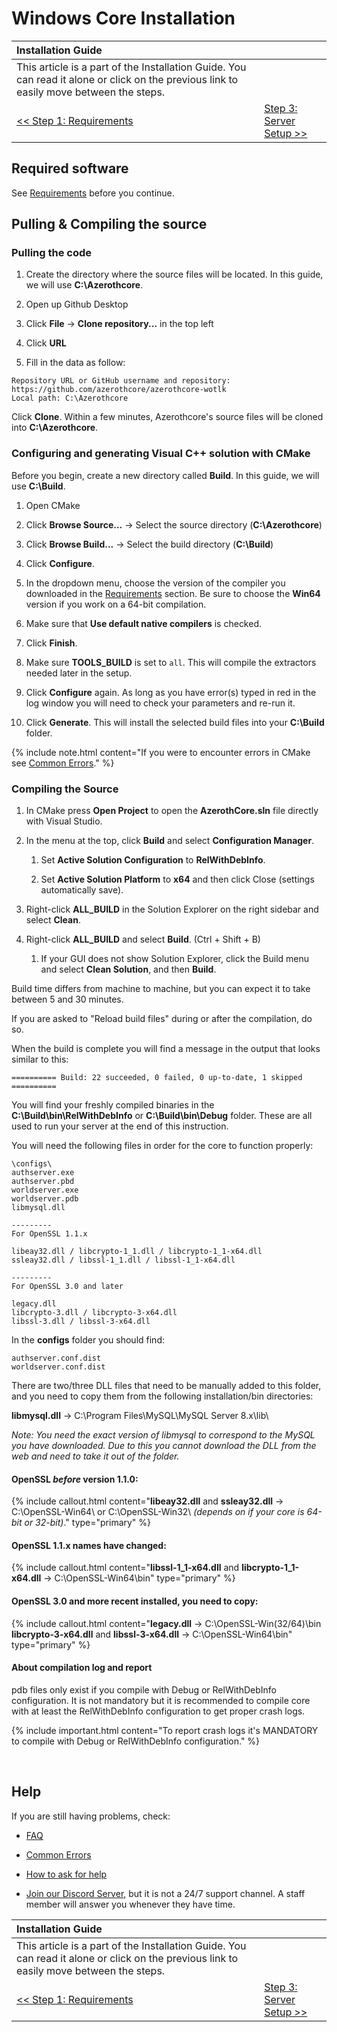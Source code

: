 # Windows Core Installation

| Installation Guide | |
| :- | :- |
| This article is a part of the Installation Guide. You can read it alone or click on the previous link to easily move between the steps. |
| [<< Step 1: Requirements](requirements.md) | [Step 3: Server Setup >>](server-setup.md) |

## Required software

See [Requirements](requirements.md) before you continue.

## Pulling & Compiling the source

### Pulling the code

1. Create the directory where the source files will be located. In this guide, we will use **C:\Azerothcore**.

1. Open up Github Desktop

1. Click **File** -> **Clone repository...** in the top left

1. Click **URL**

1. Fill in the data as follow:

```
Repository URL or GitHub username and repository: https://github.com/azerothcore/azerothcore-wotlk
Local path: C:\Azerothcore
```

Click **Clone**. Within a few minutes, Azerothcore's source files will be cloned into **C:\Azerothcore**.

### Configuring and generating Visual C++ solution with CMake

Before you begin, create a new directory called **Build**. In this guide, we will use **C:\Build**.

1. Open CMake

1. Click **Browse Source...** → Select the source directory (**C:\Azerothcore**)

1. Click **Browse Build...** → Select the build directory (**C:\Build**)

1. Click **Configure**.

1. In the dropdown menu, choose the version of the compiler you downloaded in the [Requirements](windows-requirements.md) section. Be sure to choose the **Win64** version if you work on a 64-bit compilation.

1. Make sure that **Use default native compilers** is checked.

1. Click **Finish**.

1. Make sure **TOOLS_BUILD** is set to `all`. This will compile the extractors needed later in the setup.

1. Click **Configure** again. As long as you have error(s) typed in red in the log window you will need to check your parameters and re-run it.

1. Click **Generate**. This will install the selected build files into your **C:\Build** folder.

{% include note.html content="If you were to encounter errors in CMake see [Common Errors](common-errors#core-installation-errors)." %}

### Compiling the Source

1. In CMake press **Open Project** to open the **AzerothCore.sln** file directly with Visual Studio.

1. In the menu at the top, click **Build** and select **Configuration Manager**.

    1. Set **Active Solution Configuration** to **RelWithDebInfo**.

    1. Set **Active Solution Platform** to **x64** and then click Close (settings automatically save).

1. Right-click **ALL_BUILD** in the Solution Explorer on the right sidebar and select **Clean**.
 
1. Right-click **ALL_BUILD** and select **Build**. (Ctrl + Shift + B)

    1. If your GUI does not show Solution Explorer, click the Build menu and select **Clean Solution**, and then **Build**.

Build time differs from machine to machine, but you can expect it to take between 5 and 30 minutes.

If you are asked to "Reload build files" during or after the compilation, do so.

When the build is complete you will find a message in the output that looks similar to this:

```
========== Build: 22 succeeded, 0 failed, 0 up-to-date, 1 skipped ==========
```

You will find your freshly compiled binaries in the **C:\Build\bin\RelWithDebInfo** or **C:\Build\bin\Debug** folder. These are all used to run your server at the end of this instruction.

You will need the following files in order for the core to function properly:

```
\configs\
authserver.exe
authserver.pbd
worldserver.exe
worldserver.pdb
libmysql.dll

---------
For OpenSSL 1.1.x

libeay32.dll / libcrypto-1_1.dll / libcrypto-1_1-x64.dll
ssleay32.dll / libssl-1_1.dll / libssl-1_1-x64.dll

---------
For OpenSSL 3.0 and later

legacy.dll
libcrypto-3.dll / libcrypto-3-x64.dll
libssl-3.dll / libssl-3-x64.dll
```

In the **configs** folder you should find:

```
authserver.conf.dist
worldserver.conf.dist
```

There are two/three DLL files that need to be manually added to this folder, and you need to copy them from the following installation/bin directories:

**libmysql.dll** → C:\Program Files\MySQL\MySQL Server 8.x\lib\

*Note: You need the exact version of libmysql to correspond to the MySQL you have downloaded. Due to this you cannot download the DLL from the web and need to take it out of the folder.*

#### OpenSSL _before_ version 1.1.0:

{% include callout.html content="**libeay32.dll** and **ssleay32.dll** → C:\OpenSSL-Win64\ or C:\OpenSSL-Win32\ *(depends on if your core is 64-bit or 32-bit)*." type="primary" %}

#### OpenSSL 1.1.x names have changed:

{% include callout.html content="**libssl-1_1-x64.dll** and **libcrypto-1_1-x64.dll** → C:\OpenSSL-Win64\bin" type="primary" %}

#### OpenSSL 3.0 and more recent installed, you need to copy:

{% include callout.html content="**legacy.dll**  → C:\OpenSSL-Win(32/64)\bin<br/>
**libcrypto-3-x64.dll** and **libssl-3-x64.dll** → C:\OpenSSL-Win64\bin" type="primary" %}

#### About compilation log and report

pdb files only exist if you compile with Debug or RelWithDebInfo configuration. It is not mandatory but it is recommended to compile core with at least the RelWithDebInfo configuration to get proper crash logs.

{% include important.html content="To report crash logs it's MANDATORY to compile with Debug or RelWithDebInfo configuration." %}

<br>

## Help

If you are still having problems, check:

* [FAQ](faq.md)

* [Common Errors](common-errors.md)

* [How to ask for help](how-to-ask-for-help.md)

* [Join our Discord Server](https://discord.gg/gkt4y2x), but it is not a 24/7 support channel. A staff member will answer you whenever they have time.

| Installation Guide | |
| :- | :- |
| This article is a part of the Installation Guide. You can read it alone or click on the previous link to easily move between the steps. |
| [<< Step 1: Requirements](requirements.md) | [Step 3: Server Setup >>](server-setup.md) |
